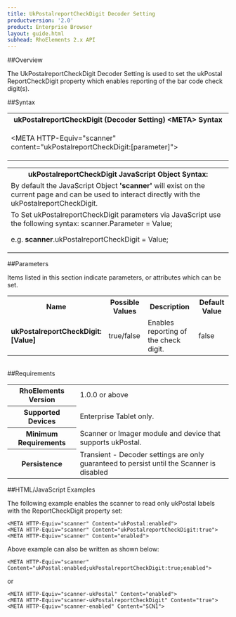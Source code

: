 ```yaml
---
title: UkPostalreportCheckDigit Decoder Setting
productversion: '2.0'
product: Enterprise Browser
layout: guide.html
subhead: RhoElements 2.x API
---
```


##Overview

The UkPostalreportCheckDigit Decoder Setting is used to set the ukPostal ReportCheckDigit property which enables reporting of the bar code check digit(s).

##Syntax

<table class="re-table"><tr><th class="tableHeading">ukPostalreportCheckDigit (Decoder Setting) &lt;META&gt; Syntax
</th></tr><tr><td class="clsSyntaxCells clsOddRow"><p>&lt;META HTTP-Equiv="scanner" content="ukPostalreportCheckDigit:[parameter]"&gt;</p></td></tr></table>
<table class="re-table"><tr><th class="tableHeading">ukPostalreportCheckDigit JavaScript Object Syntax:</th></tr><tr><td class="clsSyntaxCells clsOddRow">
By default the JavaScript Object <b>'scanner'</b> will exist on the current page and can be used to interact directly with the ukPostalreportCheckDigit.
</td></tr><tr><td class="clsSyntaxCells clsEvenRow">
To Set ukPostalreportCheckDigit parameters via JavaScript use the following syntax: scanner.Parameter = Value;
<P />e.g. <b>scanner</b>.ukPostalreportCheckDigit = Value;
</td></tr></table>

##Parameters


Items listed in this section indicate parameters, or attributes which can be set.
<table class="re-table"><col width="20%" /><col width="20%" /><col width="38%" /><col width="22%" /><tr><th class="tableHeading">Name</th><th class="tableHeading">Possible Values</th><th class="tableHeading">Description</th><th class="tableHeading">Default Value</th></tr><tr><td class="clsSyntaxCells clsOddRow"><b>ukPostalreportCheckDigit:[Value]
</b></td><td class="clsSyntaxCells clsOddRow">true/false</td><td class="clsSyntaxCells clsOddRow">Enables reporting of the check digit.</td><td class="clsSyntaxCells clsOddRow">false</td></tr></table>
<table class="re-table"><col width="78%" /><col width="8%" /><col width="1%" /><col width="5%" /><col width="1%" /><col width="5%" /><col width="2%" /></table>





##Requirements

<table class="re-table"><tr><th class="tableHeading">RhoElements Version</th><td class="clsSyntaxCell clsEvenRow">1.0.0 or above
</td></tr><tr><th class="tableHeading">Supported Devices</th><td class="clsSyntaxCell clsOddRow">Enterprise Tablet only.</td></tr><tr><th class="tableHeading">Minimum Requirements</th><td class="clsSyntaxCell clsOddRow">Scanner or Imager module and device that supports ukPostal.</td></tr><tr><th class="tableHeading">Persistence</th><td class="clsSyntaxCell clsEvenRow">Transient - Decoder settings are only guaranteed to persist until the Scanner is disabled</td></tr></table>


##HTML/JavaScript Examples

The following example enables the scanner to read only ukPostal labels with the ReportCheckDigit property set:

	<META HTTP-Equiv="scanner" Content="ukPostal:enabled">
	<META HTTP-Equiv="scanner" Content="ukPostalreportCheckDigit:true">
	<META HTTP-Equiv="scanner" Content="enabled">
	
Above example can also be written as shown below:

	<META HTTP-Equiv="scanner" Content="ukPostal:enabled;ukPostalreportCheckDigit:true;enabled">
	
or

	<META HTTP-Equiv="scanner-ukPostal" Content="enabled">
	<META HTTP-Equiv="scanner-ukPostalreportCheckDigit" Content="true">
	<META HTTP-Equiv="scanner-enabled" Content="SCN1">
	





